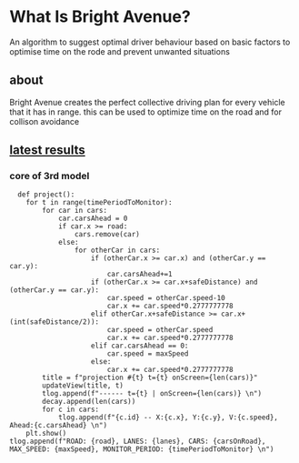 # What Is Bright Avenue?
An algorithm to suggest optimal driver behaviour based on basic factors to optimise time on the rode and prevent unwanted situations
## about
Bright Avenue creates the perfect collective driving plan for every vehicle that it has in range. this can be used to optimize time on the road and for collison avoidance
## [latest results](https://github.com/danalves24com/bright.avenue/tree/master/results/model%203/test%203)

### core of 3rd model
```
  def project():
    for t in range(timePeriodToMonitor):        
        for car in cars:
            car.carsAhead = 0
            if car.x >= road:
                cars.remove(car)
            else:
                for otherCar in cars:
                    if (otherCar.x >= car.x) and (otherCar.y == car.y):
                        car.carsAhead+=1
                    if (otherCar.x >= car.x+safeDistance) and (otherCar.y == car.y):
                        car.speed = otherCar.speed-10
                        car.x += car.speed*0.2777777778
                    elif otherCar.x+safeDistance >= car.x+(int(safeDistance/2)):
                        car.speed = otherCar.speed
                        car.x += car.speed*0.2777777778
                    elif car.carsAhead == 0:
                        car.speed = maxSpeed
                    else:
                        car.x += car.speed*0.2777777778
        title = f"projection #{t} t={t} onScreen={len(cars)}"        
        updateView(title, t)
        tlog.append(f"------ t={t} | onScreen={len(cars)} \n")
        decay.append(len(cars))
        for c in cars:
            tlog.append(f"{c.id} -- X:{c.x}, Y:{c.y}, V:{c.speed}, Ahead:{c.carsAhead} \n")
    plt.show()
tlog.append(f"ROAD: {road}, LANES: {lanes}, CARS: {carsOnRoad}, MAX_SPEED: {maxSpeed}, MONITOR_PERIOD: {timePeriodToMonitor} \n")
```
